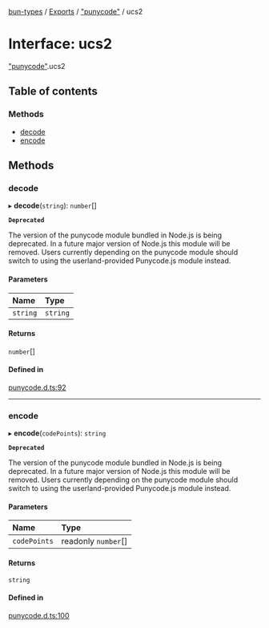 [bun-types](https://github.com/oven-sh/bun-types/blob/master/api-docs/README.md) / [Exports](https://github.com/oven-sh/bun-types/blob/master/api-docs/modules.md) / ["punycode"](https://github.com/oven-sh/bun-types/blob/master/api-docs/modules/punycode_.md) / ucs2

# Interface: ucs2

["punycode"](https://github.com/oven-sh/bun-types/blob/master/api-docs/modules/punycode_.md).ucs2

## Table of contents

### Methods

- [decode](https://github.com/oven-sh/bun-types/blob/master/api-docs/interfaces/punycode_.ucs2.md#decode)
- [encode](https://github.com/oven-sh/bun-types/blob/master/api-docs/interfaces/punycode_.ucs2.md#encode)

## Methods

### decode

▸ **decode**(`string`): `number`[]

**`Deprecated`**

The version of the punycode module bundled in Node.js is being deprecated.
In a future major version of Node.js this module will be removed.
Users currently depending on the punycode module should switch to using
the userland-provided Punycode.js module instead.

#### Parameters

| Name | Type |
| :------ | :------ |
| `string` | `string` |

#### Returns

`number`[]

#### Defined in

[punycode.d.ts:92](https://github.com/valgaze/bun-types/blob/6f8dbf8/punycode.d.ts#L92)

___

### encode

▸ **encode**(`codePoints`): `string`

**`Deprecated`**

The version of the punycode module bundled in Node.js is being deprecated.
In a future major version of Node.js this module will be removed.
Users currently depending on the punycode module should switch to using
the userland-provided Punycode.js module instead.

#### Parameters

| Name | Type |
| :------ | :------ |
| `codePoints` | readonly `number`[] |

#### Returns

`string`

#### Defined in

[punycode.d.ts:100](https://github.com/valgaze/bun-types/blob/6f8dbf8/punycode.d.ts#L100)
